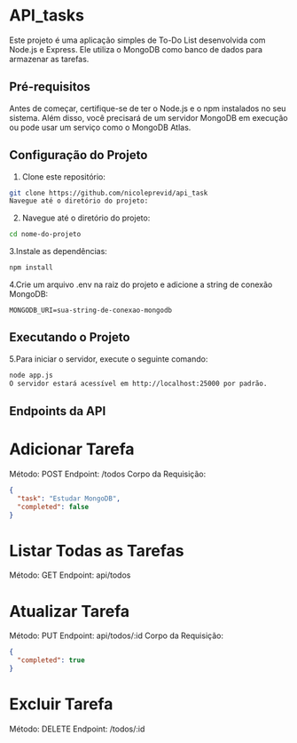 # API_tasks
Este projeto é uma aplicação simples de To-Do List desenvolvida com Node.js e Express. Ele utiliza o MongoDB como banco de dados para armazenar as tarefas.

## Pré-requisitos

Antes de começar, certifique-se de ter o Node.js e o npm instalados no seu sistema. Além disso, você precisará de um servidor MongoDB em execução ou pode usar um serviço como o MongoDB Atlas.

## Configuração do Projeto

1. Clone este repositório:
```bash
git clone https://github.com/nicoleprevid/api_task
Navegue até o diretório do projeto:
```

2. Navegue até o diretório do projeto:
```bash
cd nome-do-projeto
```

3.Instale as dependências:
```bash
npm install
```

4.Crie um arquivo .env na raiz do projeto e adicione a string de conexão MongoDB:
```env
MONGODB_URI=sua-string-de-conexao-mongodb
 ```

## Executando o Projeto

5.Para iniciar o servidor, execute o seguinte comando:
```bash
node app.js
O servidor estará acessível em http://localhost:25000 por padrão.
```

## Endpoints da API

# Adicionar Tarefa
Método: POST
Endpoint: /todos
Corpo da Requisição:
```json
{
  "task": "Estudar MongoDB",
  "completed": false
}

```

# Listar Todas as Tarefas
Método: GET
Endpoint: api/todos

# Atualizar Tarefa
Método: PUT
Endpoint: api/todos/:id
Corpo da Requisição:
```json
{
  "completed": true
}
```
# Excluir Tarefa
Método: DELETE
Endpoint: /todos/:id
